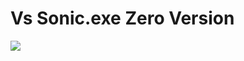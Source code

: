 # Vs Sonic.exe Zero Version

![](https://cdn.discordapp.com/attachments/904745661268901889/1186768806077538355/633f7f1c5301c.png?ex=65947394&is=6581fe94&hm=af198892abf12effb8de976780a866f9533b7315735a5a1868e2881847c991e7&)
